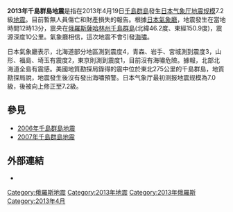 **2013年千島群島地震**是指在2013年4月19日[千島群島](../Page/千島群島.md "wikilink")發生[日本气象厅地震规模](https://zh.wikipedia.org/wiki/日本气象厅地震规模 "wikilink")7.2級[地震](../Page/地震.md "wikilink")。目前暫無人員傷亡和財產損失的報告。根據[日本氣象廳](https://zh.wikipedia.org/wiki/日本氣象廳 "wikilink")，地震發生在當地時間12時13分，震央在[俄羅斯薩哈林州千島群島](https://zh.wikipedia.org/wiki/俄羅斯 "wikilink")(北緯46.2度、東經150.9度)，震源深度10公里。氣象廳相信，這次地震不會引發[海嘯](https://zh.wikipedia.org/wiki/海嘯 "wikilink")。

日本氣象廳表示，北海道部分地區測到震度4，青森、岩手、宮城測到震度3，山形、福島、埼玉有震度2，東京則測到震度1，目前沒有海嘯危險。據報，北部北海道全島有震感。美國地質勘探局錄得的震中位於東北275公里的千島群島，地質勘探局說，地震發生後沒有發出海嘯預警。日本气象厅最初测报地震规模為7.0級，後被向上修正至7.2級。

## 參見

  - [2006年千島群島地震](https://zh.wikipedia.org/wiki/2006年千島群島地震 "wikilink")
  - [2007年千島群島地震](../Page/2007年千島群島地震.md "wikilink")

## 外部連結

  -
[Category:俄羅斯地震](https://zh.wikipedia.org/wiki/Category:俄羅斯地震 "wikilink") [Category:2013年地震](https://zh.wikipedia.org/wiki/Category:2013年地震 "wikilink") [Category:2013年俄羅斯](https://zh.wikipedia.org/wiki/Category:2013年俄羅斯 "wikilink") [Category:2013年4月](https://zh.wikipedia.org/wiki/Category:2013年4月 "wikilink")